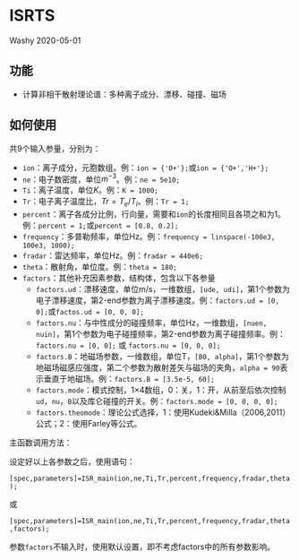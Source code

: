 # ISRTS

Washy 2020-05-01

## 功能

- 计算非相干散射理论谱：多种离子成分、漂移、碰撞、磁场

## 如何使用

共9个输入参量，分别为：

- `ion`：离子成分，元胞数组。例：`ion = {'O+'};`或`ion = {'O+','H+'};` 
- `ne`：电子数密度，单位$m^{-3}$。例：`ne = 5e10;` 
- `Ti`：离子温度，单位$K$。例：`K = 1000;` 
- `Tr`：电子离子温度比，$Tr = T_e/T_i$。例：`Tr = 1;` 
- `percent`：离子各成分比例，行向量，需要和`ion`的长度相同且各项之和为1。例：`percent = 1;`或`percent = [0.8, 0.2];` 
- `frequency`：多普勒频率，单位Hz。例：`frequency = linspace(-100e3, 100e3, 1000);` 
- `fradar`：雷达频率，单位Hz。例：`fradar = 440e6;` 
- `theta`：散射角，单位度。例：`theta = 180;` 
- `factors`：其他补充因素参数，结构体，包含以下各参量
  - `factors.ud`：漂移速度，单位m/s，一维数组，`[ude, udi]`，第1个参数为电子漂移速度，第2-end参数为离子漂移速度。例：`factors.ud = [0, 0];`或`factos.ud = [0, 0, 0];` 
  - `factors.nu`：与中性成分的碰撞频率，单位Hz，一维数组，`[nuen, nuin]`，第1个参数为电子碰撞频率，第2-end参数为离子碰撞频率。例：`factors.nu = [0, 0];` 或 `factors.nu = [0, 0, 0];` 
  - `factors.B`：地磁场参数，一维数组，单位T，`[B0, alpha]`，第1个参数为地磁场磁感应强度，第二个参数为散射差矢与磁场的夹角，`alpha = 90`表示垂直于地磁场。例：`factors.B = [3.5e-5, 60];` 
  - `factors.mode`：模式控制，1×4数组，0：关，1：开，从前至后依次控制`ud`，`nu`，`B`以及库仑碰撞的开关。例：`factors.mode = [0, 0, 0, 0];` 
  - `factors.theomode`：理论公式选择，1：使用Kudeki&Milla（2006,2011）公式；2：使用Farley等公式。

主函数调用方法：

设定好以上各参数之后，使用语句：

`[spec,parameters]=ISR_main(ion,ne,Ti,Tr,percent,frequency,fradar,theta);` 

或

`[spec,parameters]=ISR_main(ion,ne,Ti,Tr,percent,frequency,fradar,theta,factors);` 

参数`factors`不输入时，使用默认设置，即不考虑factors中的所有参数影响。